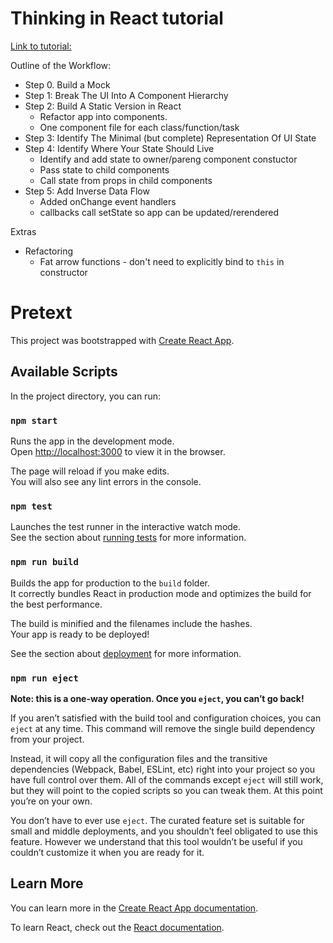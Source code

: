 # Thinking in React tutorial

[Link to tutorial:](https://reactjs.org/docs/thinking-in-react.html)

Outline of the Workflow:

 * Step 0. Build a Mock
 * Step 1: Break The UI Into A Component Hierarchy
 * Step 2: Build A Static Version in React
    * Refactor app into components. 
    * One component file for each class/function/task
 * Step 3: Identify The Minimal (but complete) Representation Of UI State
 * Step 4: Identify Where Your State Should Live
    * Identify and add state to owner/pareng component constuctor
    * Pass state to child components
    * Call state from props in child components
 * Step 5: Add Inverse Data Flow    
    * Added onChange event handlers
    * callbacks call setState so app can be updated/rerendered

Extras

* Refactoring
    *  Fat arrow functions - don't need to explicitly bind to ```this``` in constructor

# Pretext

This project was bootstrapped with [Create React App](https://github.com/facebook/create-react-app).

## Available Scripts

In the project directory, you can run:

### `npm start`

Runs the app in the development mode.<br>
Open [http://localhost:3000](http://localhost:3000) to view it in the browser.

The page will reload if you make edits.<br>
You will also see any lint errors in the console.

### `npm test`

Launches the test runner in the interactive watch mode.<br>
See the section about [running tests](https://facebook.github.io/create-react-app/docs/running-tests) for more information.

### `npm run build`

Builds the app for production to the `build` folder.<br>
It correctly bundles React in production mode and optimizes the build for the best performance.

The build is minified and the filenames include the hashes.<br>
Your app is ready to be deployed!

See the section about [deployment](https://facebook.github.io/create-react-app/docs/deployment) for more information.

### `npm run eject`

**Note: this is a one-way operation. Once you `eject`, you can’t go back!**

If you aren’t satisfied with the build tool and configuration choices, you can `eject` at any time. This command will remove the single build dependency from your project.

Instead, it will copy all the configuration files and the transitive dependencies (Webpack, Babel, ESLint, etc) right into your project so you have full control over them. All of the commands except `eject` will still work, but they will point to the copied scripts so you can tweak them. At this point you’re on your own.

You don’t have to ever use `eject`. The curated feature set is suitable for small and middle deployments, and you shouldn’t feel obligated to use this feature. However we understand that this tool wouldn’t be useful if you couldn’t customize it when you are ready for it.

## Learn More

You can learn more in the [Create React App documentation](https://facebook.github.io/create-react-app/docs/getting-started).

To learn React, check out the [React documentation](https://reactjs.org/).
